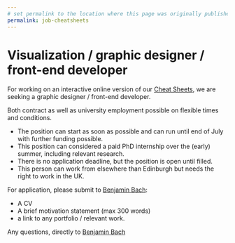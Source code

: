 ```yaml
---
# set permalink to the location where this page was originally published
permalink: job-cheatsheets
---
```


# Visualization / graphic designer / front-end developer

For working on an interactive online version of our [Cheat Sheets](http://visualizationcheatsheets.github.io), we are seeking a graphic designer / front-end developer.

Both contract as well as university employment possible on flexible times and conditions.

- The position can start as soon as possible and can run until end of July with further funding possible.
- This position can considered a paid PhD internship over the (early) summer, including relevant research.
- There is no application deadline, but the position is open until filled.
- This person can work from elsewhere than Edinburgh but needs the right to work in the UK.

For application, please submit to [Benjamin Bach](bbach@ed.ac.uk):

- A CV
- A brief motivation statement (max 300 words)
- a link to any portfolio / relevant work.

Any questions, directly to [Benjamin Bach](bbach@ed.ac.uk)

